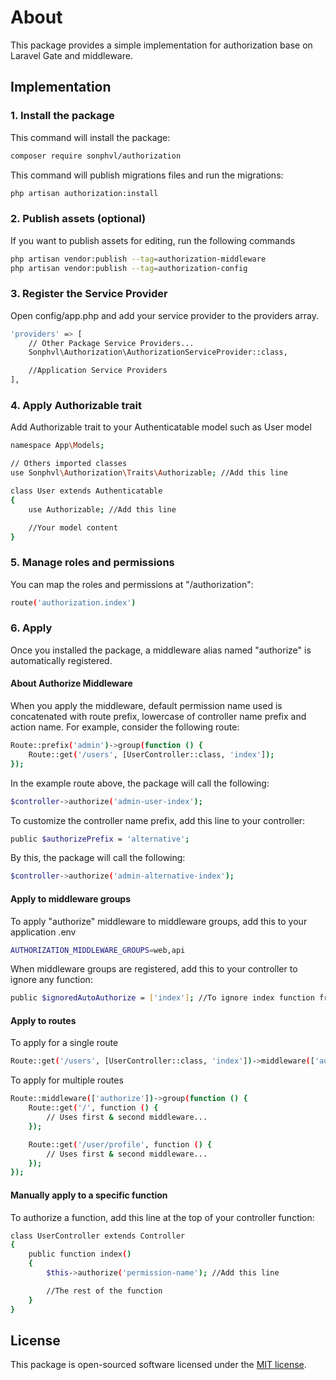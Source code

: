 # About

This package provides a simple implementation for authorization base on Laravel Gate and middleware.

## Implementation

### 1. Install the package

This command will install the package:

```bash
composer require sonphvl/authorization
```

This command will publish migrations files and run the migrations:

```bash
php artisan authorization:install
```

### 2. Publish assets (optional)

If you want to publish assets for editing, run the following commands

```bash
php artisan vendor:publish --tag=authorization-middleware
php artisan vendor:publish --tag=authorization-config
```

### 3. Register the Service Provider

Open config/app.php and add your service provider to the providers array.

```bash
'providers' => [
    // Other Package Service Providers...
    Sonphvl\Authorization\AuthorizationServiceProvider::class,

    //Application Service Providers
],
```

### 4. Apply Authorizable trait

Add Authorizable trait to your Authenticatable model such as User model

```bash
namespace App\Models;

// Others imported classes
use Sonphvl\Authorization\Traits\Authorizable; //Add this line

class User extends Authenticatable
{
    use Authorizable; //Add this line

    //Your model content
}
```

### 5. Manage roles and permissions

You can map the roles and permissions at "/authorization":

```bash
route('authorization.index')
```

### 6. Apply

Once you installed the package, a middleware alias named "authorize" is automatically registered.

#### About Authorize Middleware

When you apply the middleware, default permission name used is concatenated with route prefix, lowercase of controller name prefix and action name.
For example, consider the following route:

```bash
Route::prefix('admin')->group(function () {
    Route::get('/users', [UserController::class, 'index']);
});
```

In the example route above, the package will call the following:

```bash
$controller->authorize('admin-user-index');
```

To customize the controller name prefix, add this line to your controller:

```bash
public $authorizePrefix = 'alternative';
```

By this, the package will call the following:

```bash
$controller->authorize('admin-alternative-index');
```

#### Apply to middleware groups

To apply "authorize" middleware to middleware groups, add this to your application .env

```bash
AUTHORIZATION_MIDDLEWARE_GROUPS=web,api
```

When middleware groups are registered, add this to your controller to ignore any function:

```bash
public $ignoredAutoAuthorize = ['index']; //To ignore index function from authorization
```

#### Apply to routes

To apply for a single route

```bash
Route::get('/users', [UserController::class, 'index'])->middleware(['authorize']);
```

To apply for multiple routes

```bash
Route::middleware(['authorize'])->group(function () {
    Route::get('/', function () {
        // Uses first & second middleware...
    });

    Route::get('/user/profile', function () {
        // Uses first & second middleware...
    });
});
```

#### Manually apply to a specific function

To authorize a function, add this line at the top of your controller function:

```bash
class UserController extends Controller
{
    public function index()
    {
        $this->authorize('permission-name'); //Add this line

        //The rest of the function
    }
}
```

## License

This package is open-sourced software licensed under the [MIT license](https://opensource.org/licenses/MIT).
